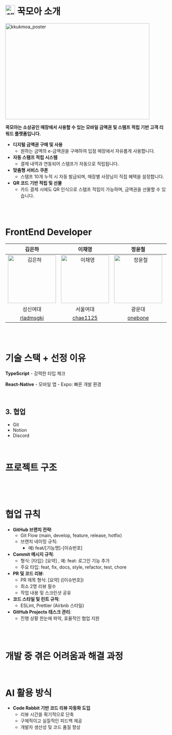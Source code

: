 # <img width="30" height="30" alt="앱로고" src="https://github.com/user-attachments/assets/9b121bc4-21d5-4793-919e-6b908d2a8ee1" /> 꾹모아 소개
<img width="450" height="300" alt="kkukmoa_poster" src="https://github.com/user-attachments/assets/8695423b-3de4-4207-8838-49c3c9f74eb4" />
<br/>

**꾹모아는 소상공인 매장에서 사용할 수 있는 모바일 금액권 및 스탬프 적립 기반 고객 리워드 플랫폼입니다.**
- **디지털 금액권 구매 및 사용**
    - 원하는 금액의 e-금액권을 구매하여 입점 매장에서 자유롭게 사용합니다.
- **자동 스탬프 적립 시스템**
    - 결제 내역과 연동되어 스탬프가 자동으로 적립됩니다.
- **맞춤형 서비스 쿠폰**
    - 스탬프 10개 누적 시 자동 발급되며, 매장별 사장님이 직접 혜택을 설정합니다.
- **QR 코드 기반 적립 및 선물**
    - 카드 결제 시에도 QR 인식으로 스탬프 적립이 가능하며, 금액권을 선물할 수 있습니다.

<br/>
<br/>

# FrontEnd Developer
| 김은하 | 이채영 | 정윤철 | 정주연 |
|:------:|:------:|:------:|:------:|
| <img src="https://avatars.githubusercontent.com/u/152863626?v=4" alt="김은하" width="150"> | <img src="https://avatars.githubusercontent.com/u/133013991?v=4" alt="이채영" width="150"> | <img src="https://avatars.githubusercontent.com/u/3233503?v=4" alt="정윤철" width="150"> | <img src="https://avatars.githubusercontent.com/u/118319081?v=4" alt="정주연" width="150"> |
| 성신여대 | 서울여대 | 광운대 | 광운대 |
| [rladmsgki](https://github.com/rladmsgki) | [chae1125](https://github.com/chae1125) | [onebone](https://github.com/onebone) | [juyeonnnn](https://github.com/juyeonnnn) |


<br/>
<br/>

# 기술 스택 + 선정 이유
**TypeScript**
    - 강력한 타입 체크

**React-Native**
    - 모바일 앱
    - Expo: 빠른 개발 환경

<br/>

## 3. 협업
* Git
* Notion
* Discord

<br/>

# 프로젝트 구조
```plaintext

```

<br/>
<br/>

# 협업 규칙
- **GitHub 브랜치 전략**:
    - Git Flow (main, develop, feature, release, hotfix)
    - 브랜치 네이밍 규칙:
        - 예) feat/[기능명]-[이슈번호]
- **Commit 메시지 규칙**:
    - 형식: [타입]: [요약] , 예: feat: 로그인 기능 추가
    - 주요 타입: feat, fix, docs, style, refactor, test, chore
- **PR 및 코드 리뷰**:
    - PR 제목 형식: [요약] ([이슈번호])
    - 최소 2명 리뷰 필수
    - 작업 내용 및 스크린샷 공유
- **코드 스타일 및 린트 규칙**:
    - ESLint, Prettier (Airbnb 스타일)
- **GitHub Projects 태스크 관리**:
    - 진행 상황 한눈에 파악, 효율적인 협업 지원

<br/>
<br/>

# 개발 중 겪은 어려움과 해결 과정


<br/>

# AI 활용 방식
- **Code Rabbit 기반 코드 리뷰 자동화 도입**
    - 리뷰 시간을 획기적으로 단축
    - 구체적이고 실질적인 피드백 제공
    - 개발자 생산성 및 코드 품질 향상
